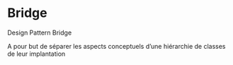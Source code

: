 # Bridge
Design Pattern Bridge

A pour but de séparer les aspects conceptuels d’une hiérarchie de classes de leur
implantation
